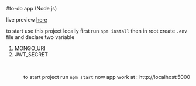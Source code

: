 #to-do app (Node js)

live preview [here](https://todolist-3tdr.onrender.com/)

to start use this project locally first run `npm install` 
then in root create `.env` file and declare two variable <ol> <li>MONGO_URI </li> <li> JWT_SECRET </li><ol> 
<br/>

to start project run `npm start` now app work at : http://localhost:5000
